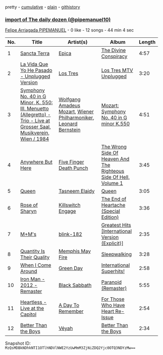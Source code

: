 pretty - [cumulative](/playlists/cumulative/5nz3AAoDyHSidelqd2fnci.md) - [plain](/playlists/plain/5nz3AAoDyHSidelqd2fnci) - [githistory](https://github.githistory.xyz/mackorone/spotify-playlist-archive/blob/main/playlists/plain/5nz3AAoDyHSidelqd2fnci)

### [import of The daily dozen \(@pipemanuel10\)](https://open.spotify.com/playlist/5nz3AAoDyHSidelqd2fnci)

> 

[Felipe Arriagada PIPEMANUEL](https://open.spotify.com/user/12145835791) - 0 like - 12 songs - 44 min 4 sec

| No. | Title | Artist(s) | Album | Length |
|---|---|---|---|---|
| 1 | [Sancta Terra](https://open.spotify.com/track/2fmVfcXaKrDNHa3ZKeILob) | [Epica](https://open.spotify.com/artist/5HA5aLY3jJV7eimXWkRBBp) | [The Divine Conspiracy](https://open.spotify.com/album/0GCDjxk7URd6Glt4mg1EgP) | 4:57 |
| 2 | [La Vida Que Yo He Pasado \- Unplugged Version](https://open.spotify.com/track/2jqLB54yRp8SLNzBALhqyp) | [Los Tres](https://open.spotify.com/artist/4qXIYIWo6wRsN0lZxvgH6S) | [Los Tres MTV Unplugged](https://open.spotify.com/album/5gbgCfKWGatY7WWDKcoGnW) | 3:20 |
| 3 | [Symphony No\. 40 in G Minor, K\. 550: III\. Menuetto \(Allegretto\) \- Trio \- Live at Grosser Saal, Musikverein, Wien / 1984](https://open.spotify.com/track/5nRrWjNIjQcs7EE4kUfdLm) | [Wolfgang Amadeus Mozart](https://open.spotify.com/artist/4NJhFmfw43RLBLjQvxDuRS), [Wiener Philharmoniker](https://open.spotify.com/artist/003f4bk13c6Q3gAUXv7dGJ), [Leonard Bernstein](https://open.spotify.com/artist/2LmyJyCF5V1eQyvHgJNbTn) | [Mozart: Symphony No\. 40 in G minor K.550](https://open.spotify.com/album/6zibIhSvaqI1TEeZO5FujG) | 4:51 |
| 4 | [Anywhere But Here](https://open.spotify.com/track/2jPHd4fHNhm2QnJPqK130V) | [Five Finger Death Punch](https://open.spotify.com/artist/5t28BP42x2axFnqOOMg3CM) | [The Wrong Side Of Heaven And The Righteous Side Of Hell, Volume 1](https://open.spotify.com/album/6vMTdFzBPjyrBSFkCvjUh3) | 3:45 |
| 5 | [Queen](https://open.spotify.com/track/75GOJlE9TOU8LeHdMY5gba) | [Tasneem Elaidy](https://open.spotify.com/artist/42FcAzSkkJgd5Gw8TjyaSU) | [Queen](https://open.spotify.com/album/7d9o63pw979XngrDlHRrey) | 3:05 |
| 6 | [Rose of Sharyn](https://open.spotify.com/track/6dLXK2ppW3GiNEHN2vcMWl) | [Killswitch Engage](https://open.spotify.com/artist/37394IP6uhnjIpsawpMu4l) | [The End of Heartache \(Special Edition\)](https://open.spotify.com/album/6NrMjaGIZAKZLMzVnkNY4V) | 3:36 |
| 7 | [M+M's](https://open.spotify.com/track/396eg8tYcMWHRhk8lmZYq1) | [blink\-182](https://open.spotify.com/artist/6FBDaR13swtiWwGhX1WQsP) | [Greatest Hits \[International Version \(Explicit\)\]](https://open.spotify.com/album/0SvLzQZVwLWoY7p7zUcvxs) | 2:35 |
| 8 | [Quantity Is Their Quality](https://open.spotify.com/track/2m44i9r4MwUB7jRnzN3orw) | [Memphis May Fire](https://open.spotify.com/artist/7cNNNhdJDrt3vgQjwSavNf) | [Sleepwalking](https://open.spotify.com/album/4LtD59YdjyGoA8twhW3gPo) | 3:28 |
| 9 | [When I Come Around](https://open.spotify.com/track/0mhFWJ1HkT8pTeqdlNRxvA) | [Green Day](https://open.spotify.com/artist/7oPftvlwr6VrsViSDV7fJY) | [International Superhits!](https://open.spotify.com/album/6HUIbDhzmqcwxrxUfTuHdW) | 2:58 |
| 10 | [Iron Man \- 2012 \- Remaster](https://open.spotify.com/track/3IOQZRcEkplCXg6LofKqE9) | [Black Sabbath](https://open.spotify.com/artist/5M52tdBnJaKSvOpJGz8mfZ) | [Paranoid \(Remaster\)](https://open.spotify.com/album/6r7LZXAVueS5DqdrvXJJK7) | 5:55 |
| 11 | [Heartless \- Live at the Capitol](https://open.spotify.com/track/2PNkYCxSIhDBeDdZ5lk2Cb) | [A Day To Remember](https://open.spotify.com/artist/4NiJW4q9ichVqL1aUsgGAN) | [For Those Who Have Heart Re\-Issue](https://open.spotify.com/album/1tVzHnNzqvnpUgeThbHJF7) | 2:54 |
| 12 | [Better Than the Boys](https://open.spotify.com/track/7GLpR7N8nD4yOmcDBx8rhx) | [Véyah](https://open.spotify.com/artist/3mBrMbg5lTkD2qv3Ft5o63) | [Better Than the Boys](https://open.spotify.com/album/5TAaro0o1fagEEBHhF9DmH) | 2:34 |

Snapshot ID: `MzQsMDBkNDhkNTI1OTlhNDVlNWE2YzUwMmM3ZjNiZDQ2Yjc0OTQ3NDYzMw==`
